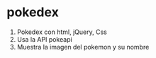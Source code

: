 # pokedex
1. Pokedex con html, jQuery, Css 
2. Usa la API pokeapi
3. Muestra la imagen del pokemon y su nombre
